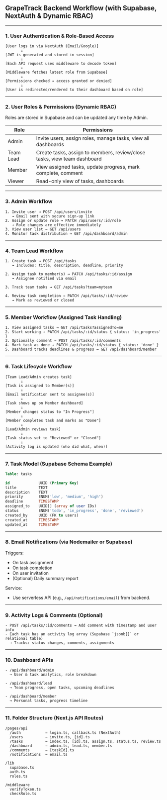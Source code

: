 ##  GrapeTrack Backend Workflow (with Supabase, NextAuth & Dynamic RBAC)

---

### 1. **User Authentication & Role-Based Access**

```
[User logs in via NextAuth (Email/Google)]
       ↓
[JWT is generated and stored in session]
       ↓
[Each API request uses middleware to decode token]
       ↓
[Middleware fetches latest role from Supabase]
       ↓
[Permissions checked → access granted or denied]
       ↓
[User is redirected/rendered to their dashboard based on role]
```

---

### 2. **User Roles & Permissions (Dynamic RBAC)**

Roles are stored in Supabase and can be updated any time by Admin.

| Role      | Permissions                                                              |
| --------- | ------------------------------------------------------------------------ |
| Admin     | Invite users, assign roles, manage tasks, view all dashboards            |
| Team Lead | Create tasks, assign to members, review/close tasks, view team dashboard |
| Member    | View assigned tasks, update progress, mark complete, comment             |
| Viewer    | Read-only view of tasks, dashboards                                      |

---

### 3. **Admin Workflow**

```
1. Invite user → POST /api/users/invite
   → Email sent with secure sign-up link
2. Assign or update role → PATCH /api/users/:id/role
   → Role changes are effective immediately
3. View user list → GET /api/users
4. Monitor task distribution → GET /api/dashboard/admin
```

---

### 4. **Team Lead Workflow**

```
1. Create task → POST /api/tasks
   → Includes: title, description, deadline, priority

2. Assign task to member(s) → PATCH /api/tasks/:id/assign
   → Assignee notified via email

3. Track team tasks → GET /api/tasks?team=myteam

4. Review task completion → PATCH /api/tasks/:id/review
   → Mark as reviewed or closed
```

---

### 5. **Member Workflow (Assigned Task Handling)**

```
1. View assigned tasks → GET /api/tasks?assignedTo=me
2. Start working → PATCH /api/tasks/:id/status { status: 'in_progress' }
3. Optionally comment → POST /api/tasks/:id/comments
4. Mark task as done → PATCH /api/tasks/:id/status { status: 'done' }
5. Dashboard tracks deadlines & progress → GET /api/dashboard/member
```

---

### 6. **Task Lifecycle Workflow**

```
[Team Lead/Admin creates task]
       ↓
[Task is assigned to Member(s)]
       ↓
[Email notification sent to assignee(s)]
       ↓
[Task shows up on Member dashboard]
       ↓
[Member changes status to "In Progress"]
       ↓
[Member completes task and marks as "Done"]
       ↓
[Lead/Admin reviews task]
       ↓
[Task status set to "Reviewed" or "Closed"]
       ↓
[Activity log is updated (who did what, when)]
```

---

### 7. **Task Model (Supabase Schema Example)**

```sql
Table: tasks

id             UUID (Primary Key)
title          TEXT
description    TEXT
priority       ENUM('low', 'medium', 'high')
deadline       TIMESTAMP
assigned_to    UUID[] (array of user IDs)
status         ENUM('todo', 'in_progress', 'done', 'reviewed')
created_by     UUID (FK to users)
created_at     TIMESTAMP
updated_at     TIMESTAMP
```

---

### 8. **Email Notifications (via Nodemailer or Supabase)**

Triggers:

* On task assignment
* On task completion
* On user invitation
* (Optional) Daily summary report

Service:

* Use serverless API (e.g., `/api/notifications/email`) from backend.

---

### 9. **Activity Logs & Comments (Optional)**

```
- POST /api/tasks/:id/comments → Add comment with timestamp and user info
- Each task has an activity log array (Supabase `jsonb[]` or relational table)
  → Tracks: status changes, comments, assignments
```

---

### 10. **Dashboard APIs**

```
- /api/dashboard/admin
  → User & task analytics, role breakdown

- /api/dashboard/lead
  → Team progress, open tasks, upcoming deadlines

- /api/dashboard/member
  → Personal tasks, progress timeline

```

---

### 11. **Folder Structure (Next.js API Routes)**

```
/pages/api
  /auth           → login.ts, callback.ts (NextAuth)
  /users          → invite.ts, [id].ts
  /tasks          → index.ts, [id].ts, assign.ts, status.ts, review.ts
  /dashboard      → admin.ts, lead.ts, member.ts
  /comments       → [taskId].ts
  /notifications  → email.ts

/lib
  supabase.ts
  auth.ts
  roles.ts

/middleware
  verifyToken.ts
  checkRole.ts
```
